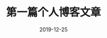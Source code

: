 ---
title: 第一篇个人博客文章
date: 2019-12-25
top: false
cover: false
password:
toc: true
mathjax: false
tags:
- 随笔
categories:
- 随笔
---